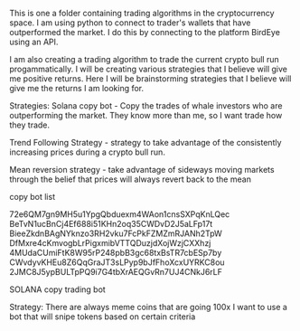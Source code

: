 This is one a folder containing trading algorithms in the cryptocurrency space. I am using python to connect to trader's wallets that have outperformed the market. I do this by connecting to the platform BirdEye using an API.

I am also creating a trading algorithm to trade the current crypto bull run progammatically. I will be creating various strategies that I believe will give me positive returns. Here I will be brainstorming strategies that I believe will give me the returns I am looking for.

Strategies:
Solana copy bot - Copy the trades of whale investors who are outperforming the market. They know more than me, so I want trade how they trade.

Trend Following Strategy - strategy to take advantage of the consistently increasing prices during a crypto bull run.

Mean reversion strategy - take advantage of sideways moving markets through the belief that prices will always revert back to the mean

copy bot list

72e6QM7gn9MH5u1YpgQbduexm4WAon1cnsSXPqKnLQec
BeTvN1ucBnCj4Ef688i51KHn2oq35CWDvD2J5aLFp17t
BieeZkdnBAgNYknzo3RH2vku7FcPkFZMZmRJANh2TpW
DfMxre4cKmvogbLrPigxmibVTTQDuzjdXojWzjCXXhzj
4MUdaCUmiFtK8W95rP248pbB3gc68txBsTR7cbESp7by
CWvdyvKHEu8Z6QqGraJT3sLPyp9bJfFhoXcxUYRKC8ou
2JMC8J5ypBULTpPQ9i7G4tbXrAEQGvRn7UJ4CNkJ6rLF

SOLANA copy trading bot

Strategy:
There are always meme coins that are going 100x
I want to use a bot that will snipe tokens based on certain criteria
